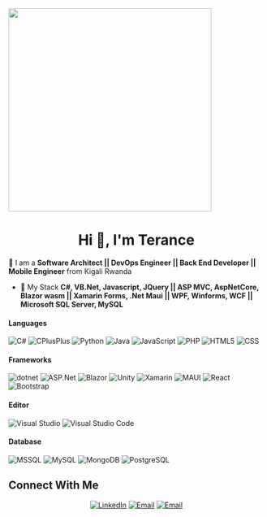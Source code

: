 <img height="400" width="auto" src="https://media.giphy.com/media/7ltN7lCgF2MQE/giphy.gif">
<h1 align="center">Hi 👋, I'm Terance</h1>

🔭 I am a **Software Architect || DevOps Engineer || Back End Developer || Mobile Engineer** from Kigali Rwanda

- 🌱 My Stack **C#, VB.Net, Javascript, JQuery || ASP MVC, AspNetCore, Blazor wasm || Xamarin Forms, .Net Maui || WPF, Winforms, WCF || Microsoft SQL Server, MySQL**


#### Languages
![C#](https://img.shields.io/badge/-CSharp-333333?style=flat&logo=csharp)
![CPlusPlus](https://img.shields.io/badge/-cplusplus-333333?style=flat&logo=cplusplus)
![Python](https://img.shields.io/badge/-Python-333333?style=flat&logo=python)
![Java](https://img.shields.io/badge/-Java-333333?style=flat&logo=oracle)
![JavaScript](https://img.shields.io/badge/-JavaScript-333333?style=flat&logo=javascript)
![PHP](https://img.shields.io/badge/-PHP-333333?style=flat&logo=php)
![HTML5](https://img.shields.io/badge/-HTML5-333333?style=flat&logo=HTML5)
![CSS](https://img.shields.io/badge/-CSS-333333?style=flat&logo=CSS3&logoColor=1572B6)



#### Frameworks
![dotnet](https://img.shields.io/badge/-dotnet-333333?style=flat&logo=dotnet)
![ASP.Net](https://img.shields.io/badge/-ASP.Net-333333?style=flat&logo=dotnet)
![Blazor](https://img.shields.io/badge/-Blazor-333333?style=flat&logo=Blazor)
![Unity](https://img.shields.io/badge/-Unity-333333?style=flat&logo=unity)
![Xamarin](https://img.shields.io/badge/-Xamarin-333333?style=flat&logo=Xamarin)
![MAUI](https://img.shields.io/badge/-MAUI-333333?style=flat&logo=dotnet)
![React](https://img.shields.io/badge/-React-333333?style=flat&logo=react)
![Bootstrap](https://img.shields.io/badge/-Bootstrap-333333?style=flat&logo=bootstrap&logoColor=563D7C)


#### Editor
![Visual Studio](https://img.shields.io/badge/-Visual%20Studio%20-333333?style=flat&logo=visual-studio&logoColor=purple)
![Visual Studio Code](https://img.shields.io/badge/-Visual%20Studio%20Code-333333?style=flat&logo=visual-studio-code&logoColor=007ACC)


#### Database
![MSSQL](https://img.shields.io/badge/Microsoft_SQL_Server-333333?style=flat&logo=microsoft-sql-server)
![MySQL](https://img.shields.io/badge/-MySQL-333333?style=flat&logo=mysql)
![MongoDB](https://img.shields.io/badge/-MongoDB-333333?style=flat&logo=mongodb)
![PostgreSQL](https://img.shields.io/badge/-PostgreSQL-333333?style=flat&logo=PostgreSQL)



## Connect With Me
<p align="center">
  <a href="https://www.linkedin.com/in/ntwali-terance-904963122/"><img alt="LinkedIn" src="https://img.shields.io/badge/LinkedIn-ntwalitera-dark?style=flat-square&logo=linkedin"></a>
  <a href="mailto:ntwalitera@gmail.com"><img alt="Email" src="https://img.shields.io/badge/Email-ntwalitera-dark?style=flat-square&logo=gmail"></a>
  <a href="https://api.whatsapp.com/send?phone=+250781607720&text=Hello%20Terance!%20%F0%9F%91%8B%F0%9F%8F%BB"><img alt="Email" src="https://img.shields.io/badge/--whatsapp?label=Whatsapp&logo=whatsapp&style=social"></a>
</p>
